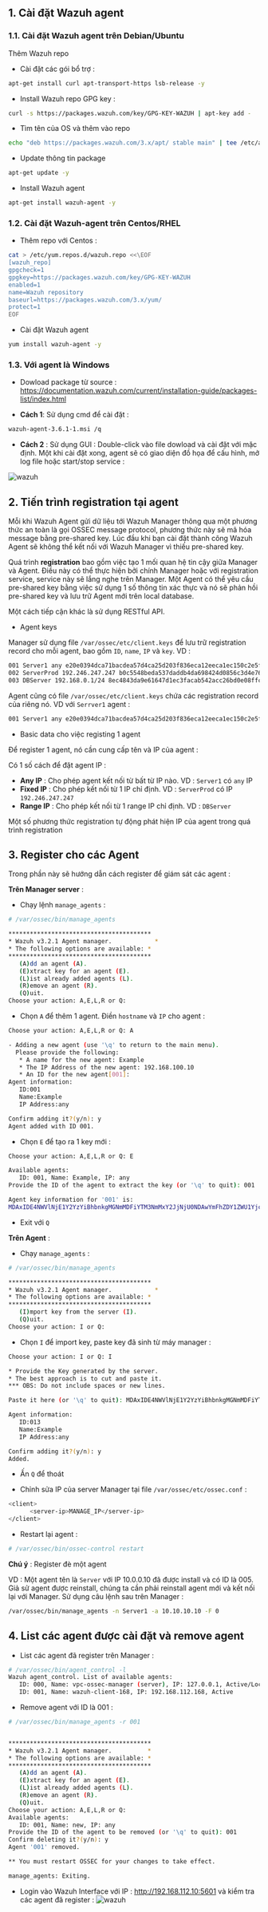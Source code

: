 ## 1. Cài đặt Wazuh agent

### 1.1. Cài đặt Wazuh agent trên Debian/Ubuntu

Thêm Wazuh repo 

 - Cài đặt các gói bổ trợ :
```sh
apt-get install curl apt-transport-https lsb-release -y
```

 - Install Wazuh repo GPG key :
```sh
curl -s https://packages.wazuh.com/key/GPG-KEY-WAZUH | apt-key add -
```

 - Tìm tên của OS và thêm vào repo
```sh
echo "deb https://packages.wazuh.com/3.x/apt/ stable main" | tee /etc/apt/sources.list.d/wazuh.list
```

 - Update thông tin package
```sh
apt-get update -y
```

 - Install Wazuh agent
```sh
apt-get install wazuh-agent -y
```

### 1.2. Cài đặt Wazuh-agent trên Centos/RHEL

 - Thêm repo với Centos :
```sh
cat > /etc/yum.repos.d/wazuh.repo <<\EOF
[wazuh_repo]
gpgcheck=1
gpgkey=https://packages.wazuh.com/key/GPG-KEY-WAZUH
enabled=1
name=Wazuh repository
baseurl=https://packages.wazuh.com/3.x/yum/
protect=1
EOF
```


 - Cài đặt Wazuh agent 
```sh
yum install wazuh-agent -y
```

### 1.3. Với agent là Windows 
 
 - Dowload package từ source : https://documentation.wazuh.com/current/installation-guide/packages-list/index.html
  
 - **Cách 1**: Sử dụng cmd để cài đặt :
```sh
wazuh-agent-3.6.1-1.msi /q
```

 - **Cách 2** : Sử dụng GUI : Double-click vào file dowload và cài đặt với mặc định. Một khi cài đặt xong, agent sẽ có giao diện đồ họa để cấu hình, mở log file hoặc start/stop service :

![wazuh](../images/wazuh-13.png)
 


## 2. Tiến trình registration tại agent

Mỗi khi Wazuh  Agent gửi dữ liệu tới Wazuh Manager thông qua một phương thức an toàn là gọi OSSEC message protocol, phương thức này sẽ mã hóa message bằng pre-shared key. Lúc đầu khi bạn cài đặt thành công Wazuh Agent sẽ không thể kết nối với Wazuh Manager vì thiếu pre-shared key.

Quá trình **registration** bao gồm việc tạo 1 mối quan hệ tin cậy giữa Manager và Agent. Điều này có thể thực hiện bởi chính Manager hoặc với registration service, service này sẽ lắng nghe trên Manager. Một Agent có thể yêu cầu pre-shared key bằng việc sử dụng 1 số thông tin xác thực và nó sẽ phản hồi pre-shared key và lưu trữ Agent mới trên local database.

Một cách tiếp cận khác là sử dụng RESTful API.

 - Agent keys

Manager sử dụng file `/var/ossec/etc/client.keys` để lưu trữ registration record cho mỗi agent, bao gồm `ID`, `name`, `IP` và `key`. VD :
```sh
001 Server1 any e20e0394dca71bacdea57d4ca25d203f836eca12eeca1ec150c2e5f4309a653a
002 ServerProd 192.246.247.247 b0c5548beda537daddb4da698424d0856c3d4e760eaced803d58c07ad1a95f4c
003 DBServer 192.168.0.1/24 8ec4843da9e61647d1ec3facab542acc26bd0e08ffc010086bb3a6fc22f6f65b
```

Agent cũng có file `/var/ossec/etc/client.keys` chứa các registration record của riêng nó. VD với `Serrver1` agent :
```sh
001 Server1 any e20e0394dca71bacdea57d4ca25d203f836eca12eeca1ec150c2e5f4309a653a
```

 - Basic data cho việc registing 1 agent
 
Để register 1 agent, nó cần cung cấp tên và IP của agent :

Có 1 số cách để đặt agent IP :

 - **Any IP** : Cho phép agent kết nối từ bất từ IP nào. VD : `Server1` có `any` IP
 - **Fixed IP** : Cho phép kết nối từ 1 IP chỉ định. VD : `ServerProd` có IP `192.246.247.247`
 - **Range IP** : Cho phép kết nối từ 1 range IP chỉ định. VD : `DBServer`
 
Một số phương thức registration tự động phát hiện IP của agent trong quá trình registration

## 3. Register cho các Agent

Trong phần này sẽ hướng dẫn cách register để giám sát các agent :

**Trên Manager server** : 

 - Chạy lệnh `manage_agents` :
```sh
# /var/ossec/bin/manage_agents

****************************************
* Wazuh v3.2.1 Agent manager.            *
* The following options are available: *
****************************************
   (A)dd an agent (A).
   (E)xtract key for an agent (E).
   (L)ist already added agents (L).
   (R)emove an agent (R).
   (Q)uit.
Choose your action: A,E,L,R or Q:
```

 - Chọn `A` để thêm 1 agent. Điền `hostname` và `IP` cho agent :
```sh
Choose your action: A,E,L,R or Q: A

- Adding a new agent (use '\q' to return to the main menu).
  Please provide the following:
   * A name for the new agent: Example
   * The IP Address of the new agent: 192.168.100.10
   * An ID for the new agent[001]:
Agent information:
   ID:001
   Name:Example
   IP Address:any

Confirm adding it?(y/n): y
Agent added with ID 001.
```

 - Chọn `E` để tạo ra 1 key mới :
```sh
Choose your action: A,E,L,R or Q: E

Available agents:
   ID: 001, Name: Example, IP: any
Provide the ID of the agent to extract the key (or '\q' to quit): 001

Agent key information for '001' is:
MDAxIDE4NWVlNjE1Y2YzYiBhbnkgMGNmMDFiYTM3NmMxY2JjNjU0NDAwYmFhZDY1ZWU1YjcyMGI2NDY3ODhkNGQzMjM5ZTdlNGVmNzQzMGFjMDA4Nw==
```

 - Exit với `Q`
 
**Trên Agent** : 

 - Chạy `manage_agents` : 
```sh
# /var/ossec/bin/manage_agents

****************************************
* Wazuh v3.2.1 Agent manager.            *
* The following options are available: *
****************************************
   (I)mport key from the server (I).
   (Q)uit.
Choose your action: I or Q:
```

 - Chọn `I` để import key, paste key đã sinh từ máy manager : 
```sh
Choose your action: I or Q: I

* Provide the Key generated by the server.
* The best approach is to cut and paste it.
*** OBS: Do not include spaces or new lines.

Paste it here (or '\q' to quit): MDAxIDE4NWVlNjE1Y2YzYiBhbnkgMGNmMDFiYTM3NmMxY2JjNjU0NDAwYmFhZDY1ZWU1YjcyMGI2NDY3ODhkNGQzMjM5ZTdlNGVmNzQzMGFjMDA4Nw=

Agent information:
   ID:013
   Name:Example
   IP Address:any

Confirm adding it?(y/n): y
Added.
```

 - Ấn `Q` để thoát
 
 - Chỉnh sửa IP của server Manager tại file `/var/ossec/etc/ossec.conf` : 
```sh
<client>
      <server-ip>MANAGE_IP</server-ip>
</client>
```

 - Restart lại agent :
```sh
# /var/ossec/bin/ossec-control restart
```

**Chú ý** : Register đè một agent 

VD : Một agent tên là `Server` với IP 10.0.0.10 đã được install và có ID là 005. Giả sử agent được reinstall, chúng ta cần phải reinstall agent mới và kết nối lại với Manager. Sử dụng câu lệnh sau trên Manager : 
```sh
/var/ossec/bin/manage_agents -n Server1 -a 10.10.10.10 -F 0
```

## 4. List các agent được cài đặt và remove agent

 - List các agent đã register trên Manager :
```sh
# /var/ossec/bin/agent_control -l
Wazuh agent_control. List of available agents:
   ID: 000, Name: vpc-ossec-manager (server), IP: 127.0.0.1, Active/Local
   ID: 001, Name: wazuh-client-168, IP: 192.168.112.168, Active

```

 - Remove agent với ID là 001 :
```sh
# /var/ossec/bin/manage_agents -r 001


****************************************
* Wazuh v3.2.1 Agent manager.          *
* The following options are available: *
****************************************
   (A)dd an agent (A).
   (E)xtract key for an agent (E).
   (L)ist already added agents (L).
   (R)emove an agent (R).
   (Q)uit.
Choose your action: A,E,L,R or Q:
Available agents:
   ID: 001, Name: new, IP: any
Provide the ID of the agent to be removed (or '\q' to quit): 001
Confirm deleting it?(y/n): y
Agent '001' removed.

** You must restart OSSEC for your changes to take effect.

manage_agents: Exiting.
```

 - Login vào Wazuh Interface với IP : http://192.168.112.10:5601 và kiểm tra các agent đã register :
 ![wazuh](../images/dashbroad2.png)


